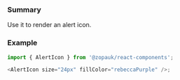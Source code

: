 ### Summary

Use it to render an alert icon.

### Example

```ts
import { AlertIcon } from '@zopauk/react-components';

<AlertIcon size="24px" fillColor="rebeccaPurple" />;
```

